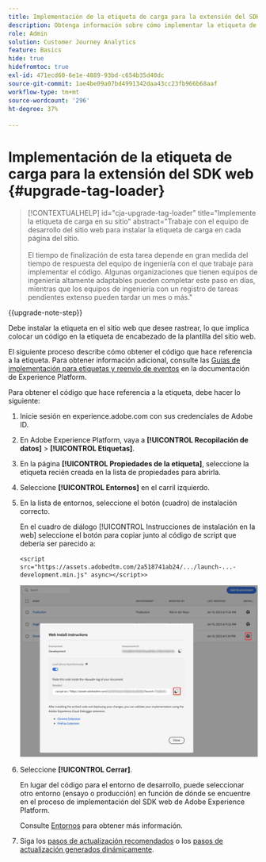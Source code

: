 ```yaml
---
title: Implementación de la etiqueta de carga para la extensión del SDK web
description: Obtenga información sobre cómo implementar la etiqueta de carga para la extensión Web SDK
role: Admin
solution: Customer Journey Analytics
feature: Basics
hide: true
hidefromtoc: true
exl-id: 471ecd60-6e1e-4889-93bd-c654b35d40dc
source-git-commit: 1ae4be09a07bd4991342daa43cc23fb966b68aaf
workflow-type: tm+mt
source-wordcount: '296'
ht-degree: 37%

---
```


# Implementación de la etiqueta de carga para la extensión del SDK web {#upgrade-tag-loader}

<!-- markdownlint-disable MD034 -->

>[!CONTEXTUALHELP]
>id="cja-upgrade-tag-loader"
>title="Implemente la etiqueta de carga en su sitio"
>abstract="Trabaje con el equipo de desarrollo del sitio web para instalar la etiqueta de carga en cada página del sitio.<br><br>El tiempo de finalización de esta tarea depende en gran medida del tiempo de respuesta del equipo de ingeniería con el que trabaje para implementar el código. Algunas organizaciones que tienen equipos de ingeniería altamente adaptables pueden completar este paso en días, mientras que los equipos de ingeniería con un registro de tareas pendientes extenso pueden tardar un mes o más."

<!-- markdownlint-enable MD034 -->

{{upgrade-note-step}}

Debe instalar la etiqueta en el sitio web que desee rastrear, lo que implica colocar un código en la etiqueta de encabezado de la plantilla del sitio web.

El siguiente proceso describe cómo obtener el código que hace referencia a la etiqueta. Para obtener información adicional, consulte las [Guías de implementación para etiquetas y reenvío de eventos](https://experienceleague.adobe.com/en/docs/experience-platform/tags/get-started/implementation-guides) en la documentación de Experience Platform.

Para obtener el código que hace referencia a la etiqueta, debe hacer lo siguiente:

1. Inicie sesión en experience.adobe.com con sus credenciales de Adobe ID.

1. En Adobe Experience Platform, vaya a **[!UICONTROL Recopilación de datos]** > **[!UICONTROL Etiquetas]**.

1. En la página **[!UICONTROL Propiedades de la etiqueta]**, seleccione la etiqueta recién creada en la lista de propiedades para abrirla.

1. Seleccione **[!UICONTROL Entornos]** en el carril izquierdo.

1. En la lista de entornos, seleccione el botón (cuadro) de instalación correcto.

   En el cuadro de diálogo [!UICONTROL Instrucciones de instalación en la web] seleccione el botón para copiar junto al código de script que debería ser parecido a:

   ```
   <script src="https://assets.adobedtm.com/2a518741ab24/.../launch-...-development.min.js" async></script>>
   ```

   ![Entorno](assets/environment.png)

1. Seleccione **[!UICONTROL Cerrar]**.

   En lugar del código para el entorno de desarrollo, puede seleccionar otro entorno (ensayo o producción) en función de dónde se encuentre en el proceso de implementación del SDK web de Adobe Experience Platform.

   Consulte [Entornos](https://experienceleague.adobe.com/docs/experience-platform/tags/publish/environments/environments.html?lang=es) para obtener más información.

1. Siga los [pasos de actualización recomendados](/help/getting-started/cja-upgrade/cja-upgrade-recommendations.md#recommended-upgrade-steps-for-most-organizations) o los [pasos de actualización generados dinámicamente](https://gigazelle.github.io/cja-ttv/).
